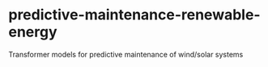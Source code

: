 # predictive-maintenance-renewable-energy
Transformer models for predictive maintenance of wind/solar systems
